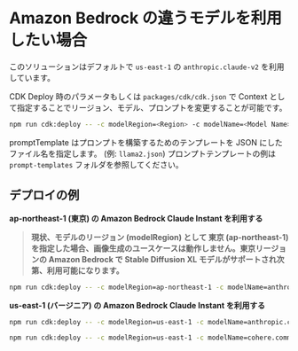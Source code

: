 # Amazon Bedrock の違うモデルを利用したい場合

このソリューションはデフォルトで `us-east-1` の `anthropic.claude-v2` を利用しています。

CDK Deploy 時のパラメータもしくは `packages/cdk/cdk.json` で Context として指定することでリージョン、モデル、プロンプトを変更することが可能です。

```bash
npm run cdk:deploy -- -c modelRegion=<Region> -c modelName=<Model Name> -c promptTemplate=<Prompt Tempalte File>
```

promptTemplate はプロンプトを構築するためのテンプレートを JSON にしたファイル名を指定します。 (例: `llama2.json`)
プロンプトテンプレートの例は `prompt-templates` フォルダを参照してください。

## デプロイの例

**ap-northeast-1 (東京) の Amazon Bedrock Claude Instant を利用する**

> **現状、モデルのリージョン (modelRegion) として 東京 (ap-northeast-1) を指定した場合、画像生成のユースケースは動作しません。東京リージョンの Amazon Bedrock で Stable Diffusion XL モデルがサポートされ次第、利用可能になります。**

```bash
npm run cdk:deploy -- -c modelRegion=ap-northeast-1 -c modelName=anthropic.claude-instant-v1 -c promptTemplate=claude.json
```

**us-east-1 (バージニア) の Amazon Bedrock Claude Instant を利用する**

```bash
npm run cdk:deploy -- -c modelRegion=us-east-1 -c modelName=anthropic.claude-instant-v1 -c promptTemplate=claude.json

npm run cdk:deploy -- -c modelRegion=us-east-1 -c modelName=cohere.command-text-v14 -c promptTemplate=claude.json



```
